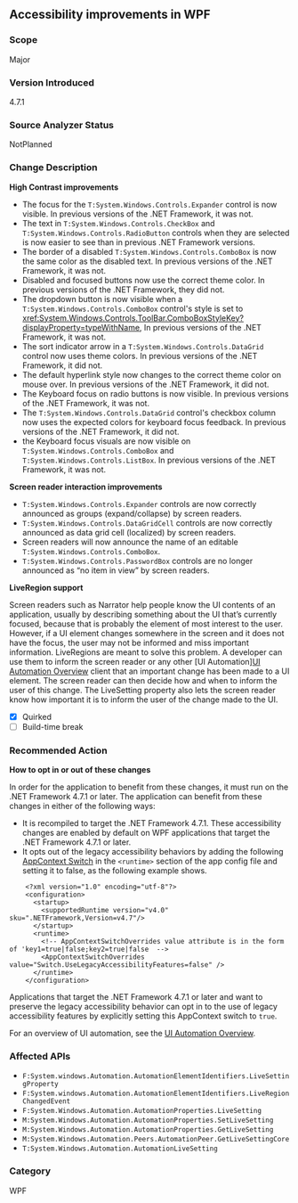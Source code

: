 ## Accessibility improvements in WPF

### Scope
Major

### Version Introduced
4.7.1

### Source Analyzer Status
NotPlanned

### Change Description
__High Contrast improvements__

- The focus for the `T:System.Windows.Controls.Expander` control is now visible. In previous versions of the .NET Framework, it was not.
- The text in `T:System.Windows.Controls.CheckBox` and `T:System.Windows.Controls.RadioButton` controls when they are selected is now easier to see than in previous .NET Framework versions.
- The border of a disabled `T:System.Windows.Controls.ComboBox` is now the same color as the disabled text. In previous versions of the .NET Framework, it was not.
- Disabled and focused buttons now use the correct theme color. In previous versions of the .NET Framework, they did not.
- The dropdown button is now visible when a `T:System.Windows.Controls.ComboBox` control's style is set to <xref:System.Windows.Controls.ToolBar.ComboBoxStyleKey?displayProperty=typeWithName>, In previous versions of the .NET Framework, it was not.
- The sort indicator arrow in a `T:System.Windows.Controls.DataGrid` control now uses theme colors. In previous versions of the .NET Framework, it did not.
- The default hyperlink style now changes to the correct theme color on mouse over. In previous versions of the .NET Framework, it did not.
- The Keyboard focus on radio buttons is now visible. In previous versions of the .NET Framework, it was not.
- The `T:System.Windows.Controls.DataGrid` control's checkbox column now uses the expected colors for keyboard focus feedback. In previous versions of the .NET Framework, it did not.
- the Keyboard focus visuals are now visible on `T:System.Windows.Controls.ComboBox` and `T:System.Windows.Controls.ListBox`. In previous versions of the .NET Framework, it was not.


__Screen reader interaction improvements__

- `T:System.Windows.Controls.Expander` controls are now correctly announced as groups (expand/collapse) by screen readers.
- `T:System.Windows.Controls.DataGridCell` controls are now correctly announced as data grid cell (localized) by screen readers.
- Screen readers will now announce the name of an editable `T:System.Windows.Controls.ComboBox`.
- `T:System.Windows.Controls.PasswordBox` controls are no longer announced as “no item in view” by screen readers.


__LiveRegion support__

Screen readers such as Narrator help people know the UI contents of an application, usually by describing something about the UI that’s currently focused, because that is probably the element of most interest to the user. However, if a UI element changes somewhere in the screen and it does not have the focus, the user may not be informed and miss important information.
LiveRegions are meant to solve this problem. A developer can use them to inform the screen reader or any other [UI Automation][UI Automation Overview](https://docs.microsoft.com/dotnet/framework/ui-automation/ui-automation-overview) client that an important change has been made to a UI element. The screen reader can then decide how and when to inform the user of this change.
The LiveSetting property also lets the screen reader know how important it is to inform the user of the change made to the UI.


- [x] Quirked
- [ ] Build-time break

### Recommended Action
__How to opt in or out of these changes__
  
In order for the application to benefit from these changes, it must run on the .NET Framework 4.7.1 or later. The application can benefit from these changes in either of the following ways:
- It is recompiled to target the .NET Framework 4.7.1. These accessibility changes are enabled by default on WPF applications that target the .NET Framework 4.7.1 or later.
- It opts out of the legacy accessibility behaviors by adding the following [AppContext Switch](https://docs.microsoft.com/dotnet/framework/configure-apps/file-schema/runtime/appcontextswitchoverrides-element) in the ```<runtime>``` section of the app config file and setting it to false, as the following example shows.
```
    <?xml version="1.0" encoding="utf-8"?>
    <configuration>
      <startup>
        <supportedRuntime version="v4.0" sku=".NETFramework,Version=v4.7"/>
      </startup>
      <runtime>
        <!-- AppContextSwitchOverrides value attribute is in the form of 'key1=true|false;key2=true|false  -->
        <AppContextSwitchOverrides value="Switch.UseLegacyAccessibilityFeatures=false" />
      </runtime>
    </configuration>
```
Applications that target the .NET Framework 4.7.1 or later and want to preserve the legacy accessibility behavior can opt in to the use of legacy accessibility features by explicitly setting this AppContext switch to ```true```.

For an overview of UI automation, see the [UI Automation Overview](https://docs.microsoft.com/dotnet/framework/ui-automation/ui-automation-overview).

### Affected APIs 
* `F:System.windows.Automation.AutomationElementIdentifiers.LiveSettingProperty`
* `F:System.windows.Automation.AutomationElementIdentifiers.LiveRegionChangedEvent` 
* `F:System.Windows.Automation.AutomationProperties.LiveSetting`
* `M:System.Windows.Automation.AutomationProperties.SetLiveSetting` 
* `M:System.Windows.Automation.AutomationProperties.GetLiveSetting`  
* `M:System.Windows.Automation.Peers.AutomationPeer.GetLiveSettingCore` 
* `T:System.Windows.Automation.AutomationLiveSetting` 


### Category
WPF

<!--
    ### Original Bug
401856
431603
447592
437426
437425
437424
447486
443935
437421
436104
430176
	
429415
453792
404634
446435
386494
-->

<!-- breaking change id: 195 -->
